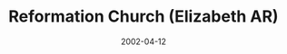 ---
date: &id001 2002-04-12
end_date: null
location:
  address: 489 Rocky Cliff Circle
  city: Elizabeth
  state: AR
minister:
- end: null
  name: Kevin Swanson
  start: 2002-04-12
  type: pastor
ministers:
- Kevin Swanson
name: Reformation Church
names:
- end: 2002-04-12
  name: Reformation Church Chapel
  start: 2001-02-05
- end: null
  name: Reformation Church, OPC
  start: 2002-04-12
origination_date: *id001
raw_data: "AR    Elizabeth\n\nReformation Church Chapel  (February 5, 2001\u2013\
  April 12, 2002)\nReformation Church, OPC (April 12, 2002\u2013 )\n(formerly in Parker,\
  \ 2001\u20132, and in Castle Rock, 2002\u201314)\n489 Rocky Cliff Circle\nPastor:\
  \ Kevin Swanson, 2002\u2013"
received_from: MISSING
states:
- AR
status:
  active: true
  end_date: null
  reason: null
  received_from: null
  withdrawal_to: null
title: Reformation Church (Elizabeth AR)

---
